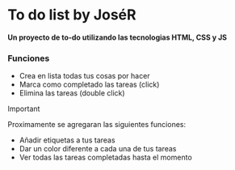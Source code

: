 # To do list by JoséR
**Un proyecto de to-do utilizando las tecnologias HTML, CSS y JS**

### Funciones
- Crea en lista todas tus cosas por hacer
- Marca como completado las tareas (click)
- Elimina las tareas (double click)

> [!IMPORTANT]
> Proximamente se agregaran las siguientes funciones:
> - Añadir etiquetas a tus tareas
> - Dar un color diferente a cada una de tus tareas
> - Ver todas las tareas completadas hasta el momento